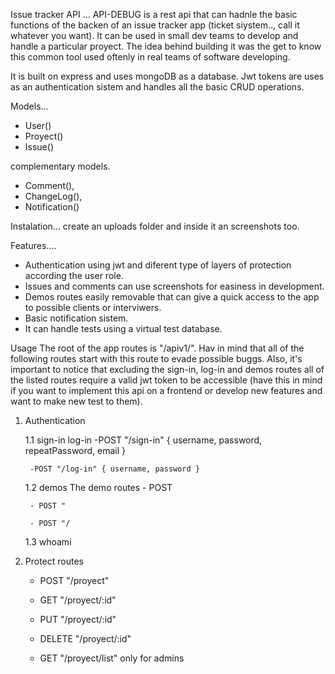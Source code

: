 Issue tracker API
...
API-DEBUG is a rest api that can hadnle the basic functions of the backen of an issue tracker app (ticket siystem.., call it whatever you want). It can be used in small dev teams to develop and handle a particular proyect. The idea behind building it was the get to know this common tool used oftenly in real teams of software developing.

It is built on express and uses mongoDB as a database. Jwt tokens are uses as an authentication sistem and handles all the basic CRUD operations.

Models...
- User()
- Proyect()
- Issue()

complementary models.
- Comment(),
- ChangeLog(),
- Notification()

Instalation...
create an uploads folder and inside it an screenshots too.

Features....
- Authentication using jwt and diferent type of layers of protection according the user role.
- Issues and comments can use screenshots for easiness in development.
- Demos routes easily removable that can give a quick access to the app to possible clients or interviwers.
- Basic notification sistem.
- It can handle tests using a virtual test database.


Usage 
The root of the app routes is "/apiv1/". Hav in mind that all of the following routes start with this route to evade possible buggs. Also, it's important to notice that excluding the sign-in, log-in and demos routes all of the listed routes require a valid jwt token to be accessible (have this in mind if you want to implement this api on  a frontend or develop new features and want to make new test to them).

1. Authentication

    1.1 sign-in log-in
        -POST "/sign-in" { username, password, repeatPassword, email }

        -POST "/log-in" { username, password }

    1.2 demos
    The demo routes 
        - POST

        - POST "

        - POST "/
    1.3 whoami

2. Protect routes

    - POST "/proyect"

    - GET "/proyect/:id"

    - PUT "/proyect/:id"

    - DELETE "/proyect/:id"

    - GET "/proyect/list"
    only for admins
    